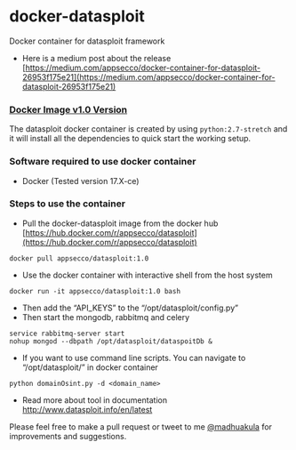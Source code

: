 # docker-datasploit
Docker container for datasploit framework

- Here is a medium post about the release [https://medium.com/appsecco/docker-container-for-datasploit-26953f175e21](https://medium.com/appsecco/docker-container-for-datasploit-26953f175e21)


### [Docker Image v1.0 Version](/v1.0/)

The datasploit docker container is created by using `python:2.7-stretch` and it will install all the dependencies to quick start the working setup. 

### Software required to use docker container

- Docker (Tested version 17.X-ce)

### Steps to use the container

- Pull the docker-datasploit image from the docker hub [https://hub.docker.com/r/appsecco/datasploit](https://hub.docker.com/r/appsecco/datasploit)

```
docker pull appsecco/datasploit:1.0
```

- Use the docker container with interactive shell from the host system

```
docker run -it appsecco/datasploit:1.0 bash
```

- Then add the “API_KEYS” to the “/opt/datasploit/config.py”
- Then start the mongodb, rabbitmq and celery

```
service rabbitmq-server start
nohup mongod --dbpath /opt/datasploit/dataspoitDb &
```

- If you want to use command line scripts. You can navigate to “/opt/datasploit/” in docker container

```
python domainOsint.py -d <domain_name>
```

- Read more about tool in documentation http://www.datasploit.info/en/latest

Please feel free to make a pull request or tweet to me [@madhuakula](https://twitter.com/madhuakula) for improvements and suggestions.
